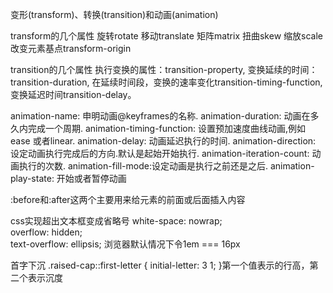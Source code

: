 
变形(transform)、转换(transition)和动画(animation)

transform的几个属性
旋转rotate
移动translate
矩阵matrix
扭曲skew
缩放scale
改变元素基点transform-origin

transition的几个属性
执行变换的属性：transition-property,
变换延续的时间：transition-duration,
在延续时间段，变换的速率变化transition-timing-function,
变换延迟时间transition-delay。

animation-name: 申明动画@keyframes的名称.
animation-duration: 动画在多久内完成一个周期.
animation-timing-function: 设置预加速度曲线动画,例如 ease 或者linear.
animation-delay: 动画延迟执行的时间.
animation-direction: 设定动画执行完成后的方向.默认是起始开始执行.
animation-iteration-count: 动画执行的次数.
animation-fill-mode:设定动画是执行之前还是之后.
animation-play-state: 开始或者暂停动画


:before和:after这两个主要用来给元素的前面或后面插入内容

css实现超出文本框变成省略号
white-space: nowrap;  
overflow: hidden;  
text-overflow: ellipsis;
浏览器默认情况下令1em === 16px

首字下沉
.raised-cap::first-letter { initial-letter: 3 1; }第一个值表示的行高，第二个表示沉度